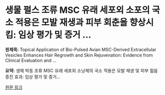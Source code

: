 # 생물 펄스 조류 MSC 유래 세포외 소포의 국소 적용은 모발 재생과 피부 회춘을 향상시킴: 임상 평가 및 증거 ...

**원제목:** Topical Application of Bio-Pulsed Avian MSC-Derived Extracellular Vesicles Enhances Hair Regrowth and Skin Rejuvenation: Evidence from Clinical Evaluation and …

**요약:** 생체 박동 조류 MSC 유래 세포외 소낭체의 국소 적용은 모발 재생 및 피부 젊음 증진 효과: 임상 평가 및 증거...

[원문 링크](https://scholar.google.com/scholar_url?url=https://www.mdpi.com/1467-3045/47/7/539&hl=ko&sa=X&d=48299748449487959&ei=Gk53aNOnAZil6rQPp9P1iAI&scisig=AAZF9b-IIdBxNWU8Ah-VpFHp9zc1&oi=scholaralrt&hist=BNQUaiIAAAAJ:4393926343879867803:AAZF9b-nymL4ZNR6SET6mfwIDAS0&html=&pos=6&folt=kw-top)
